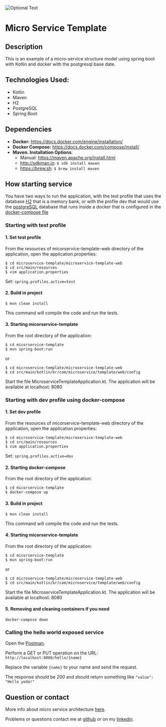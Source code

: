 ![Optional Text](../master/img/microservice.png)

# Micro Service Template

## Description
  This is an example of a micro-service structure model using spring boot with Kotlin and docker with the postgresql base date.
    
## Technologies Used:

* Kotlin
* Maven
* H2
* PostgreSQL
* Spring Boot

## Dependencies

- **Docker:** https://docs.docker.com/engine/installation/
- **Docker Compose:** https://docs.docker.com/compose/install/
- **Maven. Installation Options**: 
  - Manual: https://maven.apache.org/install.html
  - http://sdkman.io: `$ sdk install maven`
  - https://brew.sh: `$ brew install maven`

## How starting service

You have two ways to run the application, with the test profile that uses the database [H2](http://www.h2database.com/html/main.html) that is a memory bank, 
or with the profile dev that would use the [postgreSQL](https://www.postgresql.org) database that runs inside a docker that is configured in the 
[docker-compose file](https://github.com/JoaoPedroCardoso/microservice-template/blob/master/docker-compose.yml)

### Starting with test profile


#### 1. Set test profile 

From the resources of micorservice-template-web directory of the application, open the application.properties:
```
$ cd microservice-template/microservice-template-web
$ cd src/main/resources
$ vim application.properties
```
Set:  ```spring.profiles.active=test```

#### 2. Build in project

```
$ mvn clean install
```
This command will compile the code and run the tests.

#### 3. Starting micorservice-template

From the root directory of the application:

```
$ cd micorservice-template
$ mvn spring-boot:run
```

or

```
$ cd microservice-template/microservice-template-web
$ cd src/main/kotlin/br/com/microservice/template/web/config
```

Start the file MicroserviceTemplateApplication.kt.
The application will be available at localhost: 8080

### Starting with dev profile using docker-compose

#### 1. Set dev profile 

From the resources of micorservice-template-web directory of the application, open the application.properties:
```
$ cd microservice-template/microservice-template-web
$ cd src/main/resources
$ vim application.properties
```
Set:  ```spring.profiles.active=dev```

#### 2. Starting docker-compose

From the root directory of the application:

```
$ cd micorservice-template
$ docker-compose up
```

#### 3. Build in project

```
$ mvn clean install
```
This command will compile the code and run the tests.

#### 4. Starting micorservice-template

From the root directory of the application:

```
$ cd micorservice-template
$ mvn spring-boot:run
```

or

```
$ cd microservice-template/microservice-template-web
$ cd src/main/kotlin/br/com/microservice/template/web/config
```

Start the file MicroserviceTemplateApplication.kt.
The application will be available at localhost: 8080

#### 5. Removing and cleaning containers if you need
```
docker-compose down
```

### Calling the hello world exposed service

Open the [Postman](https://www.getpostman.com).

Perform a GET or PUT operation on the URL: ``http://localhost:8080/hello/{name}``

Replace the variable ``{name}`` to your name and send the request.

The response should be _200_ and should return something like ```"value": "Hello yoda!"```

## Question or contact

More info about micro service architecture [here](http://microservices.io/patterns/microservices.html).

Problems or questions contact me at [github](https://github.com/JoaoPedroCardoso) or on my [linkedin](https://www.linkedin.com/in/joaopedrocar/).